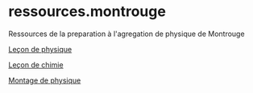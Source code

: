 # ressources.montrouge
Ressources de la preparation à l'agregation de physique de Montrouge


[Leçon de physique](leçon-physique/Plans/LP.md)

[Leçon de chimie](leçon-chimie/LC.md)

[Montage de physique](montage-physique/montage.md)
